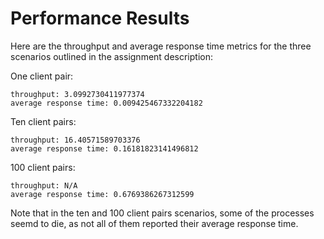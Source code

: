 # Performance Results
Here are the throughput and average response time metrics for the three scenarios outlined in the assignment description:

One client pair:

    throughput: 3.0992730411977374
    average response time: 0.009425467332204182
    
Ten client pairs:

    throughput: 16.40571589703376
    average response time: 0.16181823141496812
    
100 client pairs: 

    throughput: N/A
    average response time: 0.6769386267312599
    
 Note that in the ten and 100 client pairs scenarios, some of the processes seemd to die, as not all of them reported their average response time.
